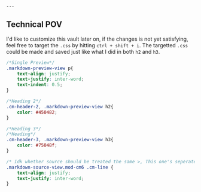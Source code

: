 `---`
## Technical POV
I'd like to customize this vault later on, if the changes is not yet satisfying, feel free to target the `.css` by hitting `ctrl + shift + i`. The targetted `.css` could be made and saved just like what I did in both `h2` and `h3`.

```css
/*Single Preview*/
.markdown-preview-view p{
	text-align: justify;
	text-justify: inter-word;
	text-indent: 0.5;
}

/*Heading 2*/
.cm-header-2, .markdown-preview-view h2{
	color: #450482;
}

/*Heading 3*/
/*Heading*/
.cm-header-3, .markdown-preview-view h3{
	color: #75048f;
}

/* Idk whether source should be treated the same >, This one's seperated*/
.markdown-source-view.mod-cm6 .cm-line {
	text-align: justify;
	text-justify: inter-word;
}

```

